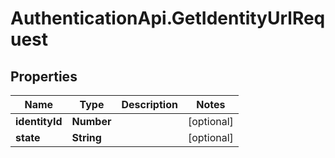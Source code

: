 # AuthenticationApi.GetIdentityUrlRequest

## Properties

Name | Type | Description | Notes
------------ | ------------- | ------------- | -------------
**identityId** | **Number** |  | [optional] 
**state** | **String** |  | [optional] 


